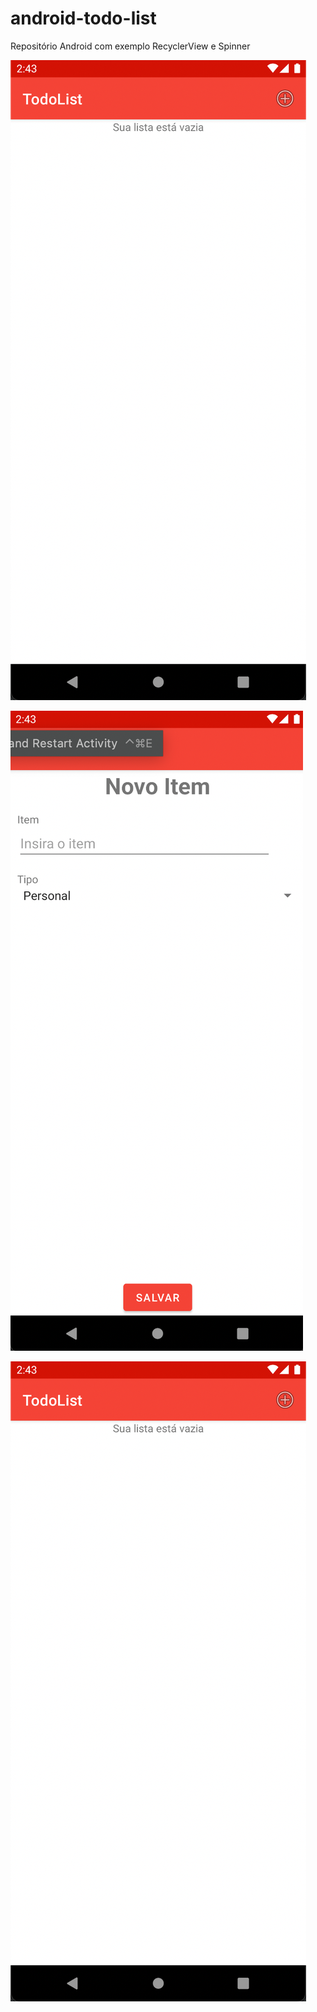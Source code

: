 # android-todo-list
Repositório Android com exemplo RecyclerView e Spinner



![Tela inicial](./docs/01-TodoList.png)

![Tela cadastro](./docs/02-TodoList.png)

![Tela inicial com registros](./docs/01-TodoList.png)